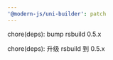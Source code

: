 ```yaml
---
'@modern-js/uni-builder': patch
---
```


chore(deps): bump rsbuild 0.5.x

chore(deps): 升级 rsbuild 到 0.5.x
